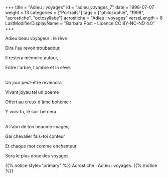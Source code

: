+++
title = "Adieu : voyages"
id = "adieu_voyages_7"
date = 1998-07-07
weight = 13
categories = ["Portraits"]
tags = ["philosophie", "1998", "acrostiche", "octosyllabe"]
acrostiche = "Adieu : voyages"
verseLength = 8
LastModifierDisplayName = "Barbara Post - Licence CC BY-NC-ND 4.0"
+++

Adieu beau voyageur : le rêve

Dira l'au revoir troubadour,

Il restera mémoire autour,

Entre l'arbre, l'ombre et la sève.

 \
Un jour peut-être reviendra

Vivant joyau tel un poème

Offert au creux d'âme bohème :

Y vois-tu, le soir bercera

 \
A l'abri de ton heaume images;

Gai chevalier fais-toi conteur

Et chaque mot comme enchanteur

Sera le plus doux des voyages.

{{% notice style="primary" %}}
Acrostiche : Adieu : voyages.
{{% /notice %}}
